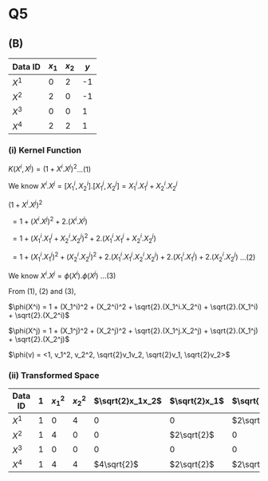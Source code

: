 # Q5

## (B)

| Data ID | $x_1$ | $x_2$ | $y$  |
| ------- | ----- | ----- | ---- |
| $X^1$   | 0     | 2     | -1   |
| $X^2$   | 2     | 0     | -1   |
| $X^3$   | 0     | 0     | 1    |
| $X^4$   | 2     | 2     | 1    |

### (i) Kernel Function

$K(X^i,X^j) = (1 + X^i.X^j)^2$...(1)

We know $X^i.X^j = [X_1^i, X_2^i].[X_1^j, X_2^j] = X_1^i.X_1^j + X_2^i.X_2^j$

$(1 + X^i.X^j)^2$

​	$= 1 + (X^i.X^j)^2 + 2.(X^i.X^j)$

​	$= 1 + (X_1^i.X_1^j + X_2^i.X_2^j)^2 + 2.(X_1^i.X_1^j + X_2^i.X_2^j)$

​	$= 1 + (X_1^i.X_1^j)^2 + (X_2^i.X_2^j)^2 + 2.(X_1^i.X_1^j.X_2^i.X_2^j) + 2.(X_1^i.X_1^j) + 2.(X_2^i.X_2^j)$ ...(2)

We know $X^i.X^j = \phi(X^i).\phi(X^j)$ ...(3)

From (1), (2) and (3), 

$\phi(X^i) = 1 + (X_1^i)^2 + (X_2^i)^2 + \sqrt{2}.(X_1^i.X_2^i) + \sqrt{2}.(X_1^i) + \sqrt{2}.(X_2^i)$

$\phi(X^j) = 1 + (X_1^j)^2 + (X_2^j)^2 + \sqrt{2}.(X_1^j.X_2^j) + \sqrt{2}.(X_1^j) + \sqrt{2}.(X_2^j)$

$\phi(v) = <1, v_1^2, v_2^2, \sqrt{2}v_1v_2, \sqrt{2}v_1, \sqrt{2}v_2>$



### (ii) Transformed Space

| Data ID | 1    | $x_1^2$ | $x_2^2$ | $\sqrt{2}x_1x_2$ | $\sqrt{2}x_1$ | $\sqrt{2}x_2$ | $y$  |
| ------- | ---- | ------- | ------- | ---------------- | ------------- | ------------- | ---- |
| $X^1$   | 1    | 0       | 4       | 0                | 0             | $2\sqrt{2}$   | -1   |
| $X^2$   | 1    | 4       | 0       | 0                | $2\sqrt{2}$   | 0             | -1   |
| $X^3$   | 1    | 0       | 0       | 0                | 0             | 0             | 1    |
| $X^4$   | 1    | 4       | 4       | $4\sqrt{2}$      | $2\sqrt{2}$   | $2\sqrt{2}$   | 1    |
